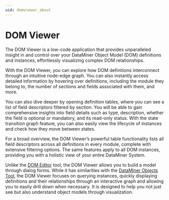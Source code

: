 ```yaml
---
uid: domviewer_about
---
```


# DOM Viewer

The DOM Viewer is a low-code application that provides unparalleled insight in and control over your DataMiner Object Model (DOM) definitions and instances, effortlessly visualizing complex DOM relationships.

With the DOM Viewer, you can explore how DOM definitions interconnect through an intuitive node-edge graph. You can also instantly access detailed information by hovering over definitions, including the module they belong to, the number of sections and fields associated with them, and more.

You can also dive deeper by opening definition tables, where you can see a list of field descriptors filtered by section. You will be able to gain comprehensive insights into field details such as type, description, whether the field is optional or mandatory, and its read-only status. With the state transition graph feature, you can also easily view the lifecycle of instances and check how they move between states.

For a broad overview, the DOM Viewer’s powerful table functionality lists all field descriptors across all definitions in every module, complete with extensive filtering options. The same features apply to all DOM instances, providing you with a holistic view of your entire DataMiner System.

Unlike the [DOM Editor](xref:DOM_Editor) tool, the DOM Viewer allows you to build a model through dialog forms. While it has similarities with the [DataMiner Objects Tool](xref:DataMiner_Objects_Tool), the DOM Viewer focuses on querying instances, quickly displaying definitions and their relationships through an interactive graph and allowing you to easily drill down when necessary. It is designed to help you not just see but also understand object models through visualization.
